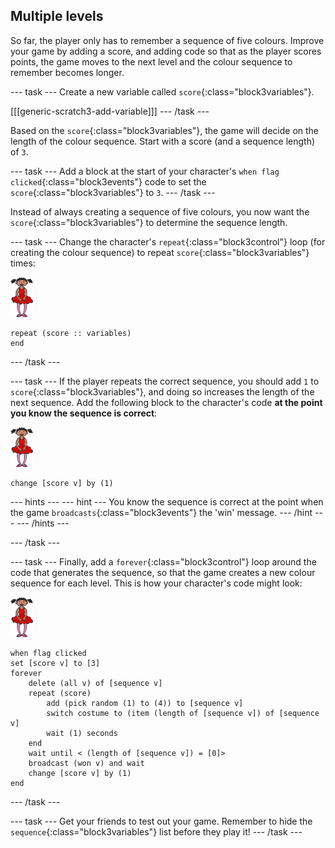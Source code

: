 ## Multiple levels

So far, the player only has to remember a sequence of five colours. Improve your game by adding a score, and adding code so that as the player scores points, the game moves to the next level and the colour sequence to remember becomes longer.

\--- task \--- Create a new variable called `score`{:class="block3variables"}.

[[[generic-scratch3-add-variable]]] \--- /task \---

Based on the `score`{:class="block3variables"}, the game will decide on the length of the colour sequence. Start with a score (and a sequence length) of `3`.

\--- task \--- Add a block at the start of your character's `when flag clicked`{:class="block3events"} code to set the `score`{:class="block3variables"} to `3`. \--- /task \---

Instead of always creating a sequence of five colours, you now want the `score`{:class="block3variables"} to determine the sequence length.

\--- task \--- Change the character's `repeat`{:class="block3control"} loop (for creating the colour sequence) to repeat `score`{:class="block3variables"} times:

![sprite](images/ballerina.png)

```blocks3
repeat (score :: variables)
end
```

\--- /task \---

\--- task \--- If the player repeats the correct sequence, you should add `1` to `score`{:class="block3variables"}, and doing so increases the length of the next sequence. Add the following block to the character's code **at the point you know the sequence is correct**:

![sprite](images/ballerina.png)

```blocks3
change [score v] by (1)
```

\--- hints \--- \--- hint \--- You know the sequence is correct at the point when the game `broadcasts`{:class="block3events"} the 'win' message. \--- /hint \--- \--- /hints \---

\--- /task \---

\--- task \--- Finally, add a `forever`{:class="block3control"} loop around the code that generates the sequence, so that the game creates a new colour sequence for each level. This is how your character's code might look:

![ballerina](images/ballerina.png)

```blocks3
when flag clicked
set [score v] to [3]
forever
    delete (all v) of [sequence v]
    repeat (score)
        add (pick random (1) to (4)) to [sequence v]
        switch costume to (item (length of [sequence v]) of [sequence v]
        wait (1) seconds
    end
    wait until < (length of [sequence v]) = [0]>
    broadcast (won v) and wait
    change [score v] by (1)
end
```

\--- /task \---

\--- task \--- Get your friends to test out your game. Remember to hide the `sequence`{:class="block3variables"} list before they play it! \--- /task \---